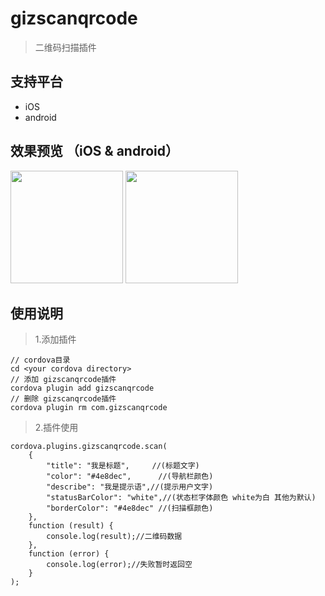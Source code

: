 # gizscanqrcode

> 二维码扫描插件

## 支持平台
* iOS
* android

## 效果预览 （iOS & android）
<img src="https://raw.githubusercontent.com/wiki/gizwits/cordova-gizwits-scan-qrcode/iOS1.jpg" width=180/> <img src="https://raw.githubusercontent.com/wiki/gizwits/cordova-gizwits-scan-qrcode/android1.png" width=180/>

## 使用说明

> 1.添加插件
```
// cordova目录
cd <your cordova directory>
// 添加 gizscanqrcode插件
cordova plugin add gizscanqrcode
// 删除 gizscanqrcode插件
cordova plugin rm com.gizscanqrcode
```

> 2.插件使用
```
cordova.plugins.gizscanqrcode.scan(
    {
        "title": "我是标题",     //(标题文字)
        "color": "#4e8dec",      //(导航栏颜色)
        "describe": "我是提示语",//(提示用户文字)
        "statusBarColor": "white",//(状态栏字体颜色 white为白 其他为默认)
        "borderColor": "#4e8dec" //(扫描框颜色)
    },
    function (result) {
        console.log(result);//二维码数据
    },
    function (error) {
        console.log(error);//失败暂时返回空
    }
);
```









